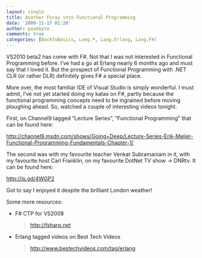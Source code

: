 ```yaml
---
layout: single
title: Another Foray into Functional Programming
date: '2009-11-17 01:20'
author: peakbyte
comments: true
categories: [BackToBasics, Lang.*, Lang.Erlang, Lang.F#]
---
```

<p>VS2010 beta2 has come with F#. Not that I was not interested in Functional Programming before. I’ve had a go at Erlang nearly 6 months ago and must say that I loved it. But the prospect of Functional Programming with .NET CLR (or rather DLR) definitely gives F# a special place. </p>  <p>More over, the most familiar IDE of Visual Studio is simply wonderful. I must admit, I’ve not yet started doing my katas on F#, partly because the functional programming concepts need to be ingrained before moving ploughing ahead. So, watched a couple of interesting videos tonight.</p>  <p>First, on Channel9 tagged “Lecture Series”, “Functional Programming” that can be found here:</p>  <p><a href="http://channel9.msdn.com/shows/Going+Deep/Lecture-Series-Erik-Meijer-Functional-Programming-Fundamentals-Chapter-1/" target="_blank">http://channel9.msdn.com/shows/Going+Deep/Lecture-Series-Erik-Meijer-Functional-Programming-Fundamentals-Chapter-1/</a></p>  <p>The second was with my favourite teacher Venkat Subramaniam in it, with my favourite host Carl Franklin, on my favourite DotNet TV show -&gt; DNRtv. It can be found here:</p>  <p><a title="http://is.gd/4WGP2" href="http://is.gd/4WGP2" target="_blank">http://is.gd/4WGP2</a></p>  <p>Got to say I enjoyed it despite the brilliant London weather!</p>  <p>Some more resources:</p>  <ul>   <li>F# CTP for VS2008</li>    <blockquote>     <p><a href="http://fsharp.net" target="_blank">http://fsharp.net</a></p>   </blockquote>    <li>Erlang tagged videos on Best Tech Videos</li>    <blockquote>     <p><a href="http://www.bestechvideos.com/tag/erlang" target="_blank">http://www.bestechvideos.com/tag/erlang</a></p>   </blockquote> </ul>
